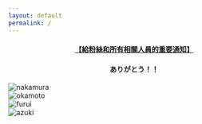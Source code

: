 ```yaml
---
layout: default
permalink: /
---
```

<h4 align="center">
  <a href="/message.html" title="【ファンの皆様並びに関係者の皆様へ大切なお知らせ】">【給粉絲和所有相關人員的重要通知】</a>
</h4>
<h4 align="center" title="15年間の感謝を込めて、13年間の、感謝…">ありがとう！！</h4>
<div id="nakamura">
  <img src="/images/profile/nakamura.jpg" alt="nakamura" class="border">
</div>
<div id="okamoto">
  <img src="/images/profile/okamoto.jpg" alt="okamoto" class="border">
</div>
<div id="furui">
  <img src="/images/profile/furui.jpg" alt="furui" class="border">
</div>
<div id="azuki">
  <img src="/images/profile/azuki.jpg" alt="azuki" class="border">
</div>
